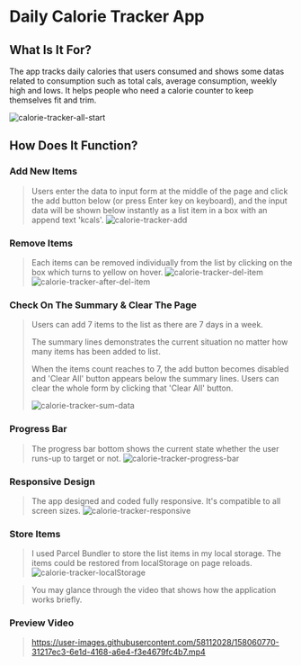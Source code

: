 # Daily Calorie Tracker App

## What Is It For?

The app tracks daily calories that users consumed and shows some datas related to consumption such as total cals, average consumption, weekly high and lows. It helps people who need a calorie counter to keep themselves fit and trim.

![calorie-tracker-all-start](https://user-images.githubusercontent.com/58112028/158062096-39f80464-4696-4a54-8464-59b575771838.png)


## How Does It Function?

### Add New Items
>Users enter the data to input form at the middle of the page and click the add button below (or press Enter key on keyboard), and the input data will be shown below instantly as a list item in a box with an append text 'kcals'.
![calorie-tracker-add](https://user-images.githubusercontent.com/58112028/158061891-ccba1e1b-1f92-44e3-bf5d-87fd4f147430.png)

### Remove Items
>Each items can be removed individually from the list by clicking on the box which turns to yellow on hover.
![calorie-tracker-del-item](https://user-images.githubusercontent.com/58112028/158062329-3e06d463-1d7c-4fc8-b2a9-64e09e7b960c.png)  
![calorie-tracker-after-del-item](https://user-images.githubusercontent.com/58112028/158063009-b6161b21-84d2-4b96-9674-ff1b270be61a.png)

### Check On The Summary & Clear The Page
>Users can add 7 items to the list as there are 7 days in a week.
>
>The summary lines demonstrates the current situation no matter how many items has been added to list. 
>
>When the items count reaches to 7, the add button becomes disabled and 'Clear All' button appears below the summary lines. Users can clear the whole form by clicking that 'Clear All' button.
>
>![calorie-tracker-sum-data](https://user-images.githubusercontent.com/58112028/158064426-7cd46eda-b040-43ce-9a2d-0105c5e8673b.png)

### Progress Bar
>The progress bar bottom shows the current state whether the user runs-up to target or not.
>![calorie-tracker-progress-bar](https://user-images.githubusercontent.com/58112028/158065471-78496fb4-c0ce-4697-bdda-65851edb0a3e.png)

### Responsive Design
>The app designed and coded fully responsive. It's compatible to all screen sizes. 
>![calorie-tracker-responsive](https://user-images.githubusercontent.com/58112028/158065915-897139a3-1846-4fdc-ab67-65b853114268.png)


### Store Items
>I used Parcel Bundler to store the list items in my local storage. The items could be restored from localStorage on page reloads.
>![calorie-tracker-localStorage](https://user-images.githubusercontent.com/58112028/158066217-ac270b04-ee25-4177-b8e1-55b972d655de.png)

>You may glance through the video that shows how the application works briefly.

### Preview Video
>https://user-images.githubusercontent.com/58112028/158060770-31217ec3-6e1d-4168-a6e4-f3e4679fc4b7.mp4

